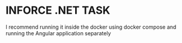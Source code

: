 # INFORCE .NET TASK


I recommend running it inside the docker using docker compose and running the Angular application separately